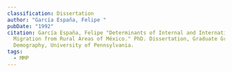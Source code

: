 ```yaml
---
classification: Dissertation
author: "García España, Felipe "
pubDate: "1992"
citation: García España, Felipe "Determinants of Internal and International
  Migration from Rural Areas of México." PhD. Dissertation, Graduate Group in
  Demography, University of Pennsylvania.
tags:
  - MMP
---
```

